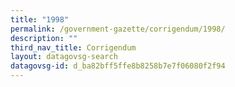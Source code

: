 ```yaml
---
title: "1998"
permalink: /government-gazette/corrigendum/1998/
description: ""
third_nav_title: Corrigendum
layout: datagovsg-search
datagovsg-id: d_ba82bff5ffe8b8258b7e7f06080f2f94
---
```


